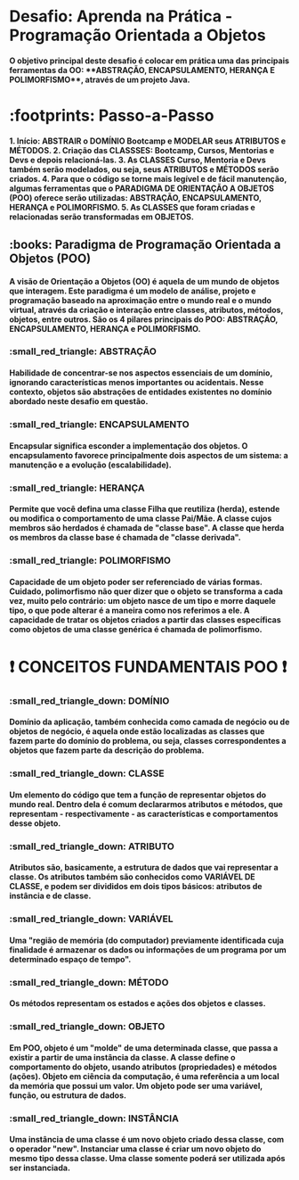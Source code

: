 <h1>Desafio: Aprenda na Prática - Programação Orientada a Objetos



<h4>O objetivo principal deste desafio é colocar em prática uma das principais ferramentas da OO: **ABSTRAÇÃO, ENCAPSULAMENTO, HERANÇA E POLIMORFISMO**, através de um projeto Java.



<h1>:footprints: Passo-a-Passo


<h4>1. Início: ABSTRAIR o DOMÍNIO Bootcamp e MODELAR seus ATRIBUTOS e MÉTODOS.
2. Criação das CLASSSES: Bootcamp, Cursos, Mentorias e Devs e depois relacioná-las.
3. As CLASSES Curso, Mentoria e Devs também serão modelados, ou seja, seus ATRIBUTOS e MÉTODOS serão criados.
4. Para que o código se torne mais legível e de fácil manutenção, algumas ferramentas que o PARADIGMA DE ORIENTAÇÃO A OBJETOS (POO) oferece serão utilizadas: ABSTRAÇÃO, ENCAPSULAMENTO, HERANÇA e POLIMORFISMO.
5. As CLASSES que foram criadas e relacionadas serão transformadas em OBJETOS.



<h2>:books: Paradigma de Programação Orientada a Objetos (POO)</h2>

<h4>	A visão de Orientação a Objetos (OO) é aquela de um mundo de objetos que interagem.
    Este paradigma é um modelo de análise, projeto e programação baseado na aproximação entre o mundo real e o mundo virtual, através da criação e interação entre classes, atributos, métodos, objetos, entre outros.
    São os 4 pilares principais do POO: ABSTRAÇÃO, ENCAPSULAMENTO, HERANÇA e POLIMORFISMO.



<h3>:small_red_triangle: ABSTRAÇÃO

<h4>Habilidade de concentrar-se nos aspectos essenciais de um domínio, ignorando características menos importantes ou acidentais. Nesse contexto, objetos são abstrações de entidades existentes no domínio abordado neste desafio em questão.</h4>

<h3>:small_red_triangle: ENCAPSULAMENTO

<h4>Encapsular significa esconder a implementação dos objetos. O encapsulamento favorece principalmente dois aspectos de um sistema: a manutenção e a evolução (escalabilidade).</h4>

<h3>:small_red_triangle: HERANÇA

<h4>Permite que você defina uma classe Filha que reutiliza (herda), estende ou modifica o comportamento de uma classe Pai/Mãe. A classe cujos membros são herdados é chamada de "classe base". A classe que herda os membros da classe base é chamada de "classe derivada".</h4>

<h3>:small_red_triangle: POLIMORFISMO

<h4>Capacidade de um objeto poder ser referenciado de várias formas. Cuidado, polimorfismo não quer dizer que o objeto se transforma a cada vez, muito pelo contrário: um objeto nasce de um tipo e morre daquele tipo, o que pode alterar é a maneira como nos referimos a ele. A capacidade de tratar os objetos criados a partir das classes específicas como objetos de uma classe genérica é chamada de polimorfismo.</h4>



##    <h1>        :exclamation: CONCEITOS FUNDAMENTAIS POO :exclamation:

<h3>:small_red_triangle_down: DOMÍNIO

<h4>Domínio da aplicação, também conhecida como camada de negócio ou de objetos de negócio, é aquela onde estão localizadas as classes que fazem parte do domínio do problema, ou seja, classes correspondentes a objetos que fazem parte da descrição do problema.</h4>

<h3>:small_red_triangle_down: CLASSE

<h4>Um elemento do código que tem a função de representar objetos do mundo real. Dentro dela é comum declararmos atributos e métodos, que representam - respectivamente - as características e comportamentos desse objeto.</h4>

<h3>:small_red_triangle_down: ATRIBUTO

<h4>Atributos são, basicamente, a estrutura de dados que vai representar a classe. Os atributos também são conhecidos como VARIÁVEL DE CLASSE, e podem ser divididos em dois tipos básicos: atributos de instância e de classe.</h4>

<h3>:small_red_triangle_down: VARIÁVEL

<h4>Uma "região de memória (do computador) previamente identificada cuja finalidade é armazenar os dados ou informações de um programa por um determinado espaço de tempo".</h4>

<h3>:small_red_triangle_down: MÉTODO

<h4>Os métodos representam os estados e ações dos objetos e classes.</h4>

<h3>:small_red_triangle_down: OBJETO

<h4>Em POO, objeto é um "molde" de uma determinada classe, que passa a existir a partir de uma instância da classe. A classe define o comportamento do objeto, usando atributos (propriedades) e métodos (ações). Objeto em ciência da computação, é uma referência a um local da memória que possui um valor. Um objeto pode ser uma variável, função, ou estrutura de dados.</h4>

<h3>:small_red_triangle_down: INSTÂNCIA

<h4>Uma instância de uma classe é um novo objeto criado dessa classe, com o operador "new". Instanciar uma classe é criar um novo objeto do mesmo tipo dessa classe. Uma classe somente poderá ser utilizada após ser instanciada.</h4>


















